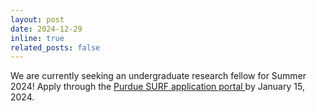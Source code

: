 ```yaml
---
layout: post
date: 2024-12-29
inline: true
related_posts: false
---
```


We are currently seeking an undergraduate research fellow for Summer 2024! Apply through the <a href= "https://engineering.purdue.edu/Engr/Research/EURO/students/about-SURF"> Purdue SURF application portal </a> by January 15, 2024. 
